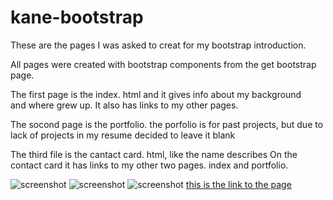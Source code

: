 # kane-bootstrap

These are the pages I was asked to creat for my bootstrap introduction.

All pages were created with bootstrap components from the get bootstrap page.

The first page is the index. html and it gives info about my background  
and where grew up.
It also has links to my other pages.

The socond page is the portfolio. the porfolio is for past projects, but due to lack of projects
in my resume decided to leave it blank

The third file is the cantact card. html, like the name describes On the contact card it has
links to my other two pages.
index and portfolio.

![screenshot](./assets/kane-bootstrap/card1.png)
![screenshot](./assets/kane-bootstrap/portfolio.png)
![screenshot](./assets/kane-bootstrap/contact1.png)
[this is the link to the page](https://wilmer88.github.io/kane-bootstrap/)
